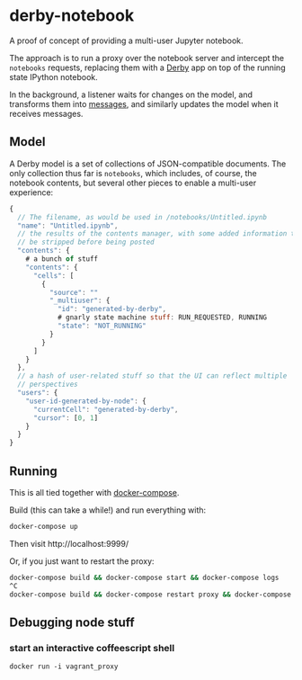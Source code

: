 # derby-notebook
A proof of concept of providing a multi-user Jupyter notebook.

The approach is to run a proxy over the notebook server and intercept the
`notebooks` requests, replacing them with a [Derby](http://derbyjs.com/)
app on top of the running state IPython notebook.

In the background, a listener waits for changes on the model, and transforms
them into [messages][ipep-13], and similarly updates the model when it receives
messages.

## Model
A Derby model is a set of collections of JSON-compatible documents. The only
collection thus far is `notebooks`, which includes, of course, the notebook
contents, but several other pieces to enable a multi-user experience:

```js
{
  // The filename, as would be used in /notebooks/Untitled.ipynb
  "name": "Untitled.ipynb",
  // the results of the contents manager, with some added information that must
  // be stripped before being posted
  "contents": {
    # a bunch of stuff
    "contents": {
      "cells": [
        {
          "source": ""
          "_multiuser": {
            "id": "generated-by-derby",
            # gnarly state machine stuff: RUN_REQUESTED, RUNNING
            "state": "NOT_RUNNING"
          }
        }
      ]
    }
  },
  // a hash of user-related stuff so that the UI can reflect multiple
  // perspectives
  "users": {
    "user-id-generated-by-node": {
      "currentCell": "generated-by-derby",
      "cursor": [0, 1]
    }
  }
}
```


## Running
This is all tied together with [docker-compose](http://github.com).

Build (this can take a while!) and run everything with:
```sh
docker-compose up
```
Then visit http://localhost:9999/

Or, if you just want to restart the proxy:

```sh
docker-compose build && docker-compose start && docker-compose logs
^C
docker-compose build && docker-compose restart proxy && docker-compose logs
```

## Debugging node stuff

### start an interactive coffeescript shell

```shell
docker run -i vagrant_proxy
```

[ipep-13]: https://github.com/ipython/ipython/wiki/IPEP-13%3A-Updating-the-Message-Spec

